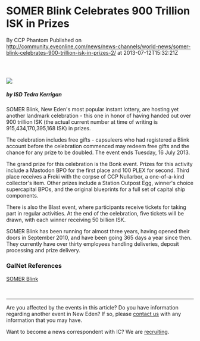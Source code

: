 # SOMER Blink Celebrates 900 Trillion ISK in Prizes
By CCP Phantom
Published on http://community.eveonline.com/news/news-channels/world-news/somer-blink-celebrates-900-trillion-isk-in-prizes-2/ at 2013-07-12T15:32:21Z

### &nbsp;

 ![](http://web.ccpgamescdn.com/newssystem/media/64904/1/ISD_IC.png)

##### by ISD Tedra Kerrigan

SOMER Blink, New Eden's most popular instant lottery, are hosting yet another landmark celebration - this one in honor of having handed out over 900 trillion ISK (the actual current number at time of writing is 915,434,170,395,168 ISK) in prizes.

The celebration includes free gifts - capsuleers who had registered a Blink account before the celebration commenced may redeem free gifts and the chance for any prize to be doubled. The event ends Tuesday, 16 July 2013.

The grand prize for this celebration is the Bonk event. Prizes for this activity include a Mastodon BPO for the first place and 100 PLEX for second. Third place receives a Freki with the corpse of CCP Nullarbor, a one-of-a-kind collector's item. Other prizes include a Station Outpost Egg, winner's choice supercapital BPOs, and the original blueprints for a full set of capital ship components.

There is also the Blast event, where participants receive tickets for taking part in regular activities. At the end of the celebration, five tickets will be drawn, with each winner receiving 50 billion ISK.

SOMER Blink has been running for almost three years, having opened their doors in September 2010, and have been going 365 days a year since then. They currently have over thirty employees handling deliveries, deposit processing and prize delivery.

### GalNet References

[SOMER Blink](http://cogdev.net/blink/)

&nbsp;

* * *

Are you affected by the events in this article? Do you have information regarding another event in New Eden? If so, please [contact us](http://www.eveonline.com/news.asp?a=submitrp) with any information that you may have.

Want to become a news correspondent with IC? We are [recruiting](http://www.eveonline.com/isd.asp).

